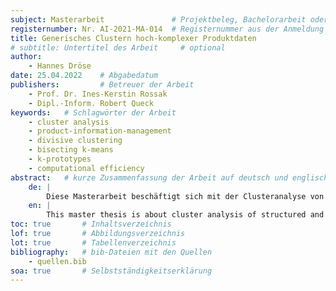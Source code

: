 ```yaml
---
subject: Masterarbeit               # Projektbeleg, Bachelorarbeit oder Masterarbeit
registernumber: Nr. AI-2021-MA-014  # Registernummer aus der Anmeldung
title: Generisches Clustern hoch-komplexer Produktdaten
# subtitle: Untertitel des Arbeit     # optional
author:
    - Hannes Dröse
date: 25.04.2022    # Abgabedatum
publishers:         # Betreuer der Arbeit
    - Prof. Dr. Ines-Kerstin Rossak
    - Dipl.-Inform. Robert Queck
keywords:   # Schlagwörter der Arbeit
    - cluster analysis
    - product-information-management
    - divisive clustering
    - bisecting k-means
    - k-prototypes
    - computational efficiency
abstract:   # kurze Zusammenfassung der Arbeit auf deutsch und englisch
    de: |
        Diese Masterarbeit beschäftigt sich mit der Clusteranalyse von strukturierten aber komplexen Produktdaten wie sie in typischen Product-Information-Management-Systemen vorkommen. Es wird ein neuartiges hierarchisches Top-down-Clustering-Verfahren vorgestellt – der Bisecting K-Prototypes. Dieses Verfahren ist in der Lage, mit gemischten Datensets (numerische und kategorische Daten) umzugehen, ohne vorher vielfältige Transformationen und Veränderungen der Daten vorauszusetzen. Bsp. geht das Verfahren problemlos mit einer hohen Menge an fehlenden Werten (`null`-Values) um. Außerdem wird eine Methode zur Verarbeitung sog. Mehrfach-Selects als multi-kategorische Attribute vorgestellt, um die Anzahl an verarbeitbaren Attributen weiter zu erhöhen. Diese Form der Verarbeitung kann auch auf String-Attribute mit hoher Varianz angewandt werden. Im anschließenden Praxisteil wurde ein Datenset mit Smartphones und Smartphone-Hüllen zusammengestellt, das beschriebene Clustering-Verfahren implementiert und auf das Datenset angewendet. Die Evaluation der Ergebnisse zeigt, dass sinnvolle Cluster von diesem Verfahren gebildet werden können. Besonders das Clustering mit ausschließlich numerischen und kategorischen Daten bildet die besten Cluster. Die hergeleitete Verarbeitung multi-kategorischer Werte zeigte kaum einen positiven Einfluss auf das Clustering. Beim Clustern mit den String-Attributen allein konnten mit diesem Verfahren allerdings wiederum adäquate Cluster gefunden werden, sodass sich aus dieser Art der Verarbeitung in Zukunft interessante Anwendungen ergeben könnten.
    en: |
        This master thesis is about cluster analysis of structured and complex product data as they appear frequently in typical Product Information Management Systems. A new hierarchical divisive clustering algorithm – the Bisecting K-Prototypes – is introduced. This algorithm clusters mixed datasets (numerical and categorical) without the need for extensive data preparation. E.g. it is also able to cope with missing values in the dataset without handling these first. Additionally, a method for working with multi-select data (multi-categorical) is developed to further extend the number of attributes the algorithm can consider for clustering. This method can be used for string data with high variance as well. Afterwards, a practical evaluation followed. A dataset with smartphones and smartphone cases was created. The clustering algorithm was implemented and used to cluster the dataset. The results indicated, that the algorithm does produce meaningful clusters. Especially the usage of only numerical and categorical values produces good clusters. The method for multi-categorical data however does not improve the cluster results. Using the said method when clustering string values only on the other hand produces acceptable clusters. This might provide interesting approaches to clustering of such datasets in the future.
toc: true       # Inhaltsverzeichnis
lof: true       # Abbildungsverzeichnis
lot: true       # Tabellenverzeichnis
bibliography:   # bib-Dateien mit den Quellen
    - quellen.bib
soa: true       # Selbstständigkeitserklärung
---
```


<!-- alle Markdown-Files sollten mit einer freien Zeile enden, sonst kann es zu Fehlern bei der Generierung kommen -->
